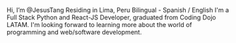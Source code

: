  Hi, I’m @JesusTang
Residing in Lima, Peru
Bilingual - Spanish / English
I'm a Full Stack Python and React-JS Developer, graduated from Coding Dojo LATAM.
I'm looking forward to learning more about the world of programming and web/software development. 
